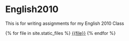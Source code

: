 # English2010
This is for writing assignments for my English 2010 Class

{% for file in site.static_files %}
        <a href="{{file.path}}">{{file}}</a>
{% endfor %}
